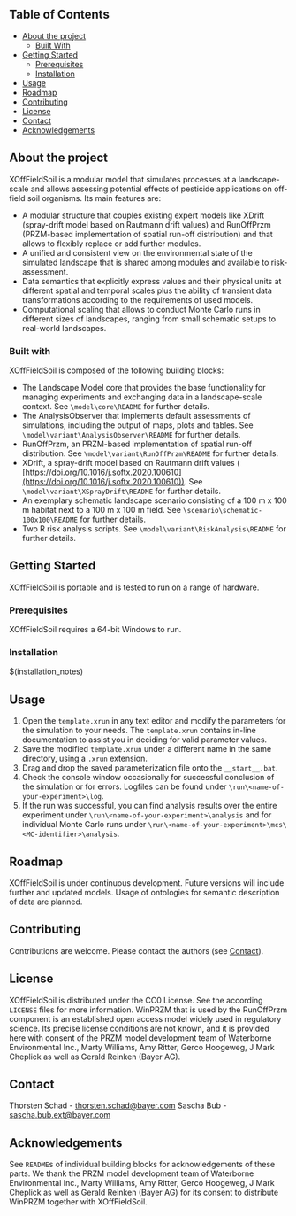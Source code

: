 ## Table of Contents
* [About the project](#about-the-project)
  * [Built With](#built-with)
* [Getting Started](#getting-started)
  * [Prerequisites](#prerequisites)
  * [Installation](#installation)
* [Usage](#usage)
* [Roadmap](#roadmap)
* [Contributing](#contributing)
* [License](#license)
* [Contact](#contact)
* [Acknowledgements](#acknowledgements)


## About the project
XOffFieldSoil is a modular model that simulates processes at a landscape-scale and allows assessing potential effects of
pesticide applications on off-field soil organisms. Its main features are:
* A modular structure that couples existing expert models like XDrift (spray-drift model based on Rautmann drift 
  values) and RunOffPrzm (PRZM-based implementation of spatial run-off distribution) and that allows to flexibly replace
  or add further modules. 
* A unified and consistent view on the environmental state of the simulated landscape that is shared among modules and
  available to risk-assessment. 
* Data semantics that explicitly express values and their physical units at different spatial and temporal scales plus 
  the ability of transient data transformations according to the requirements of used models.
* Computational scaling that allows to conduct Monte Carlo runs in different sizes of landscapes, ranging from small
  schematic setups to real-world landscapes. 

### Built with
XOffFieldSoil is composed of the following building blocks: 
* The Landscape Model core that provides the base functionality for managing experiments and exchanging data in a 
  landscape-scale context. See `\model\core\README` for further details.  
* The AnalysisObserver that implements default assessments of simulations, including the output of maps, plots and 
  tables. See `\model\variant\AnalysisObserver\README` for further details.
* RunOffPrzm, an PRZM-based implementation of spatial run-off distribution. See `\model\variant\RunOffPrzm\README` for 
  further details.
* XDrift, a spray-drift model based on Rautmann drift values (
  [https://doi.org/10.1016/j.softx.2020.100610](https://doi.org/10.1016/j.softx.2020.100610)). See 
  `\model\variant\XSprayDrift\README` for further details.
* An exemplary schematic landscape scenario consisting of a 100 m x 100 m habitat next to a 100 m x 100 m field. See 
  `\scenario\schematic-100x100\README` for further details.
* Two R risk analysis scripts. See `\model\variant\RiskAnalysis\README` for further details.  


## Getting Started
XOffFieldSoil is portable and is tested to run on a range of hardware.

### Prerequisites
XOffFieldSoil requires a 64-bit Windows to run.

### Installation
$(installation_notes)


## Usage
1. Open the `template.xrun` in any text editor and modify the parameters for the simulation to your needs. The 
   `template.xrun` contains in-line documentation to assist you in deciding for valid parameter values.
2. Save the modified `template.xrun` under a different name in the same directory, using a `.xrun` extension.
3. Drag and drop the saved parameterization file onto the `__start__.bat`.
4. Check the console window occasionally for successful conclusion of the simulation or for errors. Logfiles can be
   found under `\run\<name-of-your-experiment>\log`.
5. If the run was successful, you can find analysis results over the entire experiment under 
   `\run\<name-of-your-experiment>\analysis` and for individual Monte Carlo runs under 
   `\run\<name-of-your-experiment>\mcs\<MC-identifier>\analysis`.


## Roadmap
XOffFieldSoil is under continuous development. Future versions will include further and updated models. Usage of 
ontologies for semantic description of data are planned.


## Contributing
Contributions are welcome. Please contact the authors (see [Contact](#contact)).


## License
XOffFieldSoil is distributed under the CC0 License. See the according `LICENSE` files for more information. WinPRZM 
that is used by the RunOffPrzm component is an established open access model widely used in regulatory science. Its 
precise license conditions are not known, and it is provided here with consent of the PRZM model development team 
of Waterborne Environmental Inc., Marty Williams, Amy Ritter, Gerco Hoogeweg, J Mark Cheplick as well as Gerald Reinken 
(Bayer AG).


## Contact
Thorsten Schad - thorsten.schad@bayer.com
Sascha Bub - sascha.bub.ext@bayer.com


## Acknowledgements
See `README`s of individual building blocks for acknowledgements of these parts. We thank the PRZM model development
team of Waterborne Environmental Inc., Marty Williams, Amy Ritter, Gerco Hoogeweg, J Mark Cheplick as well as Gerald 
Reinken (Bayer AG) for its consent to distribute WinPRZM together with XOffFieldSoil. 
